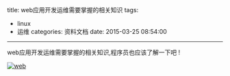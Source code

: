 title: web应用开发运维需要掌握的相关知识
tags:
  - linux
  - 运维
categories: 资料文档
date: 2015-03-25 08:54:00
---

<!--StartFragment-->web应用开发运维需要掌握的相关知识,程序员也应该了解一下吧 !<!--EndFragment-->

[![web](http://coderzhaopeng-wordpress.stor.sinaapp.com/uploads/2014/09/web-965x1024.jpg)](http://coderzhaopeng-wordpress.stor.sinaapp.com/uploads/2014/09/web.jpg)

&nbsp;
